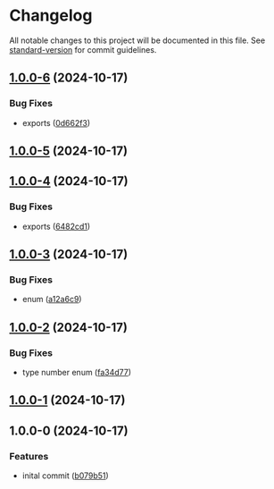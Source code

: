 # Changelog

All notable changes to this project will be documented in this file. See [standard-version](https://github.com/conventional-changelog/standard-version) for commit guidelines.

## [1.0.0-6](https://github.com/Liquid-JS/qrcode-generator/compare/v1.0.0-5...v1.0.0-6) (2024-10-17)


### Bug Fixes

* exports ([0d662f3](https://github.com/Liquid-JS/qrcode-generator/commit/0d662f31b9ed61241b0de152dd7dabcac259154e))

## [1.0.0-5](https://github.com/Liquid-JS/qrcode-generator/compare/v1.0.0-4...v1.0.0-5) (2024-10-17)

## [1.0.0-4](https://github.com/Liquid-JS/qrcode-generator/compare/v1.0.0-3...v1.0.0-4) (2024-10-17)


### Bug Fixes

* exports ([6482cd1](https://github.com/Liquid-JS/qrcode-generator/commit/6482cd1101a260f24bc2fab5865a70bc1da718cb))

## [1.0.0-3](https://github.com/Liquid-JS/qrcode-generator/compare/v1.0.0-2...v1.0.0-3) (2024-10-17)


### Bug Fixes

* enum ([a12a6c9](https://github.com/Liquid-JS/qrcode-generator/commit/a12a6c97cb6fd138faf611328f2f0a4169e5006d))

## [1.0.0-2](https://github.com/Liquid-JS/qrcode-generator/compare/v1.0.0-1...v1.0.0-2) (2024-10-17)


### Bug Fixes

* type number enum ([fa34d77](https://github.com/Liquid-JS/qrcode-generator/commit/fa34d7778116417714deeb506e92b51f29db5251))

## [1.0.0-1](https://github.com/Liquid-JS/qrcode-generator/compare/v1.0.0-0...v1.0.0-1) (2024-10-17)

## 1.0.0-0 (2024-10-17)


### Features

* inital commit ([b079b51](https://github.com/Liquid-JS/qrcode-generator/commit/b079b51f584aee8f34e41abc87b31d290d5180b1))
